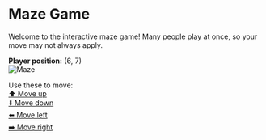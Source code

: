# Maze Game  
Welcome to the interactive maze game! Many people play at once, so your move may not always apply.

**Player position:** (6, 7)  
![Maze](https://recognize-instructor-criteria-other.trycloudflare.com/images/pos_6_7.png?t=1760507139873)

Use these to move:  
[⬆️ Move up](https://recognize-instructor-criteria-other.trycloudflare.com/move/6_7_w)  
[⬇️ Move down](https://recognize-instructor-criteria-other.trycloudflare.com/move/6_7_s)  
[⬅️ Move left](https://recognize-instructor-criteria-other.trycloudflare.com/move/6_7_a)  
[➡️ Move right](https://recognize-instructor-criteria-other.trycloudflare.com/move/6_7_d)
